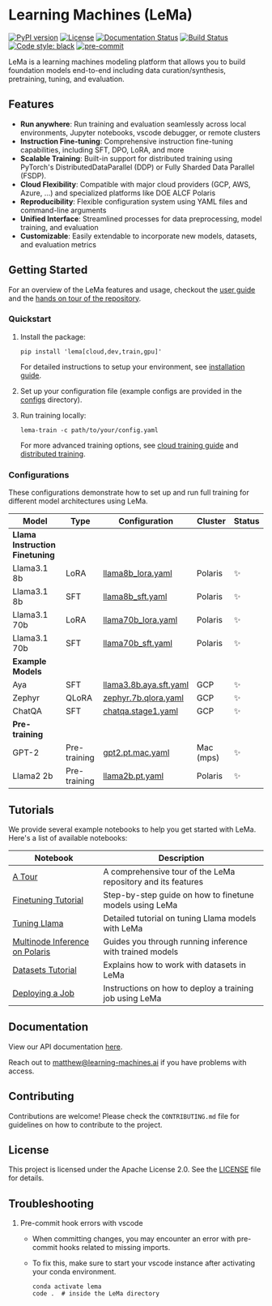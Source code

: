 # Learning Machines (LeMa)

[![PyPI version](https://badge.fury.io/py/lema.svg)](https://badge.fury.io/py/lema)
[![License](https://img.shields.io/badge/License-Apache%202.0-blue.svg)](https://opensource.org/licenses/Apache-2.0)
[![Documentation Status](https://readthedocs.org/projects/lema/badge/?version=latest)](https://lema.readthedocs.io/en/latest/?badge=latest)
[![Build Status](https://github.com/openlema/lema/actions/workflows/pretest.yml/badge.svg?branch=main)](https://github.com/openlema/lema/actions)
[![Code style: black](https://img.shields.io/badge/code%20style-black-000000.svg)](https://github.com/psf/black)
[![pre-commit](https://img.shields.io/badge/pre--commit-enabled-brightgreen?logo=pre-commit)](https://github.com/pre-commit/pre-commit)

LeMa is a learning machines modeling platform that allows you to build foundation models end-to-end including data curation/synthesis, pretraining, tuning, and evaluation.

## Features

- **Run anywhere**: Run training and evaluation seamlessly across local environments, Jupyter notebooks, vscode debugger, or remote clusters
- **Instruction Fine-tuning**: Comprehensive instruction fine-tuning capabilities, including SFT, DPO, LoRA, and more
- **Scalable Training**: Built-in support for distributed training using PyTorch's DistributedDataParallel (DDP) or Fully Sharded Data Parallel (FSDP).
- **Cloud Flexibility**: Compatible with major cloud providers (GCP, AWS, Azure, ...) and specialized platforms like DOE ALCF Polaris
- **Reproducibility**: Flexible configuration system using YAML files and command-line arguments
- **Unified Interface**: Streamlined processes for data preprocessing, model training, and evaluation
- **Customizable**: Easily extendable to incorporate new models, datasets, and evaluation metrics

## Getting Started

For an overview of the LeMa features and usage, checkout the [user guide](/USAGE.md) and the [hands on tour of the repository](/notebooks/LeMa%20-%20A%20Tour.ipynb).

### Quickstart

1. Install the package:

   ```shell
   pip install 'lema[cloud,dev,train,gpu]'
   ```

   For detailed instructions to setup your environment, see [installation guide](/docs/DEV_SETUP.md).

2. Set up your configuration file (example configs are provided in the [configs](/configs) directory).

3. Run training locally:

   ```shell
   lema-train -c path/to/your/config.yaml
   ```

   For more advanced training options, see [cloud training guide](/docs/CLOUD_TRAINING.md) and [distributed training](/docs/DISTRIBUTED_TRAINING.md).

### Configurations

These configurations demonstrate how to set up and run full training for different model architectures using LeMa.

| Model | Type | Configuration | Cluster | Status |
|-------|------|---------------|---------|--------|
| **Llama Instruction Finetuning** | | | | |
| Llama3.1 8b | LoRA | [llama8b_lora.yaml](/configs/lema/jobs/polaris/llama8b_lora.yaml) | Polaris | ✨ |
| Llama3.1 8b | SFT | [llama8b_sft.yaml](/configs/lema/jobs/polaris/llama8b_sft.yaml) | Polaris | ✨ |
| Llama3.1 70b | LoRA | [llama70b_lora.yaml](/configs/lema/jobs/polaris/llama70b_lora.yaml) | Polaris | ✨ |
| Llama3.1 70b | SFT | [llama70b_sft.yaml](/configs/lema/jobs/polaris/llama70b_sft.yaml) | Polaris | ✨ |
| **Example Models** | | | | |
| Aya | SFT | [llama3.8b.aya.sft.yaml](/configs/lema/llama3.8b.aya.sft.yaml) | GCP | ✨ |
| Zephyr |QLoRA | [zephyr.7b.qlora.yaml](/configs/lema/zephyr.7b/sft/qlora.yaml) | GCP | ✨ |
| ChatQA | SFT | [chatqa.stage1.yaml](/configs/lema/chatqa/chatqa.stage1.yaml) | GCP | ✨ |
| **Pre-training** | | | | |
| GPT-2 | Pre-training | [gpt2.pt.mac.yaml](/configs/lema/gpt2.pt.mac.yaml) | Mac (mps) | ✨ |
| Llama2 2b | Pre-training | [llama2b.pt.yaml](/configs/lema/llama2b.pt.yaml) | Polaris | ✨ |

## Tutorials

We provide several example notebooks to help you get started with LeMa. Here's a list of available notebooks:

| Notebook | Description |
|----------|-------------|
| [A Tour](/notebooks/LeMa%20-%20A%20Tour.ipynb) | A comprehensive tour of the LeMa repository and its features |
| [Finetuning Tutorial](/notebooks/LeMa%20-%20Finetuning%20Tutorial.ipynb) | Step-by-step guide on how to finetune models using LeMa |
| [Tuning Llama](/notebooks/LeMa%20-%20Tuning%20Llama.ipynb) | Detailed tutorial on tuning Llama models with LeMa |
| [Multinode Inference on Polaris](/notebooks/LeMa%20-%20Multinode%20Inference%20on%20Polaris.ipynb) | Guides you through running inference with trained models |
| [Datasets Tutorial](/notebooks/Lema%20-%20Datasets%20Tutorial.ipynb) | Explains how to work with datasets in LeMa |
| [Deploying a Job](/notebooks/LeMa%20-%20Deploying%20a%20Job.ipynb) | Instructions on how to deploy a training job using LeMa |

## Documentation

View our API documentation [here](https://learning-machines.ai/docs/latest/index.html).

Reach out to <matthew@learning-machines.ai> if you have problems with access.

## Contributing

Contributions are welcome! Please check the `CONTRIBUTING.md` file for guidelines on how to contribute to the project.

## License

This project is licensed under the Apache License 2.0. See the [LICENSE](LICENSE) file for details.

## Troubleshooting

1. Pre-commit hook errors with vscode
   - When committing changes, you may encounter an error with pre-commit hooks related to missing imports.
   - To fix this, make sure to start your vscode instance after activating your conda environment.

     ```shell
     conda activate lema
     code .  # inside the LeMa directory
     ```
